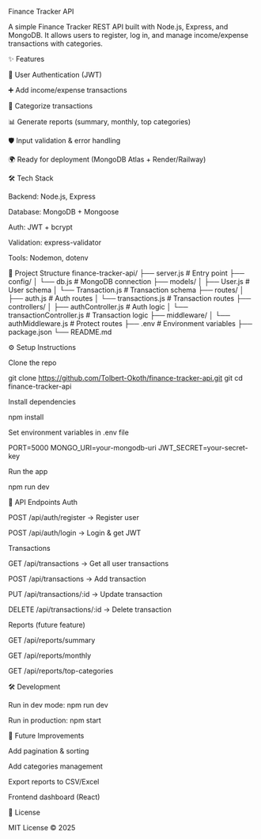 Finance Tracker API

A simple Finance Tracker REST API built with Node.js, Express, and MongoDB. It allows users to register, log in, and manage income/expense transactions with categories.

✨ Features

🔐 User Authentication (JWT)

➕ Add income/expense transactions

📂 Categorize transactions

📊 Generate reports (summary, monthly, top categories)

🛡️ Input validation & error handling

🌍 Ready for deployment (MongoDB Atlas + Render/Railway)

🛠️ Tech Stack

Backend: Node.js, Express

Database: MongoDB + Mongoose

Auth: JWT + bcrypt

Validation: express-validator

Tools: Nodemon, dotenv


📂 Project Structure
finance-tracker-api/
├── server.js              # Entry point
├── config/
│   └── db.js              # MongoDB connection
├── models/
│   ├── User.js            # User schema
│   └── Transaction.js     # Transaction schema
├── routes/
│   ├── auth.js            # Auth routes
│   └── transactions.js    # Transaction routes
├── controllers/
│   ├── authController.js  # Auth logic
│   └── transactionController.js # Transaction logic
├── middleware/
│   └── authMiddleware.js  # Protect routes
├── .env                   # Environment variables
├── package.json
└── README.md

⚙️ Setup Instructions

Clone the repo

git clone https://github.com/Tolbert-Okoth/finance-tracker-api.git
git
cd finance-tracker-api


Install dependencies

npm install


Set environment variables in .env file

PORT=5000
MONGO_URI=your-mongodb-uri
JWT_SECRET=your-secret-key


Run the app

npm run dev

🔑 API Endpoints
Auth

POST /api/auth/register → Register user

POST /api/auth/login → Login & get JWT

Transactions

GET /api/transactions → Get all user transactions

POST /api/transactions → Add transaction

PUT /api/transactions/:id → Update transaction

DELETE /api/transactions/:id → Delete transaction

Reports (future feature)

GET /api/reports/summary

GET /api/reports/monthly

GET /api/reports/top-categories

🛠️ Development

Run in dev mode: npm run dev

Run in production: npm start

📌 Future Improvements

Add pagination & sorting

Add categories management

Export reports to CSV/Excel

Frontend dashboard (React)

📄 License

MIT License © 2025